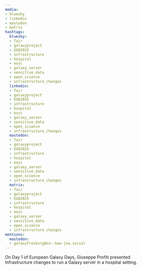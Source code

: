 ```yaml
---
media:
- bluesky
- linkedin
- mastodon
- matrix
hashtags:
  bluesky:
  - fair
  - galaxyproject
  - EGD2025
  - infrastructure
  - hospital
  - eosc
  - galaxy_server
  - sensitive_data
  - open_science
  - infrastructure_changes
  linkedin:
  - fair
  - galaxyproject
  - EGD2025
  - infrastructure
  - hospital
  - eosc
  - galaxy_server
  - sensitive_data
  - open_science
  - infrastructure_changes
  mastodon:
  - fair
  - galaxyproject
  - EGD2025
  - infrastructure
  - hospital
  - eosc
  - galaxy_server
  - sensitive_data
  - open_science
  - infrastructure_changes
  matrix:
  - fair
  - galaxyproject
  - EGD2025
  - infrastructure
  - hospital
  - eosc
  - galaxy_server
  - sensitive_data
  - open_science
  - infrastructure_changes
mentions:
  mastodon:
  - galaxyfreiburg@xn--baw-joa.social
---
```


On Day 1 of European Galaxy Days, Giuseppe Profiti presented Infrastructure changes to run a Galaxy server in a hospital setting.